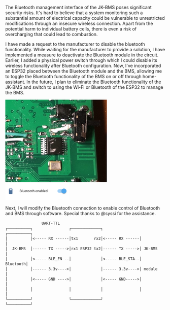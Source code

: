 The Bluetooth management interface of the JK-BMS poses significant security risks. It's hard to believe that a system monitoring such a substantial amount of electrical capacity could be vulnerable to unrestricted modifications through an insecure wireless connection. Apart from the potential harm to individual battery cells, there is even a risk of overcharging that could lead to combustion.

I have made a request to the manufacturer to disable the bluetooth functionality. While waiting for the manufacturer to provide a solution, I have implemented a measure to deactivate the Bluetooth module in the circuit. Earlier, I added a physical power switch through which I could disable its wireless functionality after Bluetooth configuration. Now, I've incorporated an ESP32 placed between the Bluetooth module and the BMS, allowing me to toggle the Bluetooth functionality of the BMS on or off through home-assistant. In the future, I plan to eliminate the Bluetooth functionality of the JK-BMS and switch to using the Wi-Fi or Bluetooth of the ESP32 to manage the BMS.

![power-switch](images/power-switch-Bluetooth-module.jpg "power-switch")  <img src=https://raw.githubusercontent.com/23900/jk-bms-bleuart/main/images/JK_BMS_BLE_EN.png width=40% />

Next, I will modify the Bluetooth connection to enable control of Bluetooth and BMS through software. Special thanks to @syssi for the assistance.

```
                UART-TTL
┌──────────┐                ┌─────────────┐                ┌──────────┐
│          │<----- RX ------│tx1       rx2│<----- RX ------│          │
│  JK-BMS  │------ TX ----->│rx1 ESP32 tx2│------ TX ----->│ JK-BMS   │
│          │<----- BLE_EN --│             │<----- BLE_STA--│ Bluetooth│
│          │------ 3.3v---->│             │------ 3.3v---->│ module   │
│          │<----- GND ---->│             │<----- GND----->│          │
│          │                │             │                │          │
└──────────┘                └─────────────┘                └──────────┘

```


